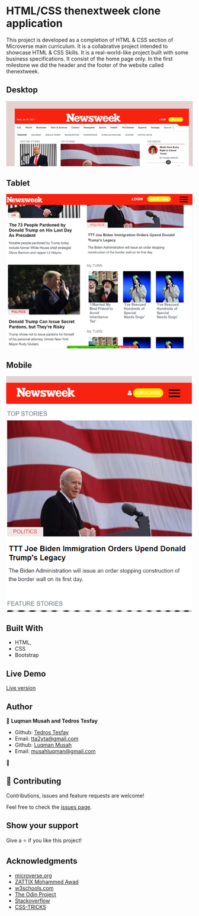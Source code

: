 # HTML/CSS thenextweek clone application

This project is  developed as a completion of HTML & CSS section of Microverse main curriculum. It is a collabrative project intended to showcase HTML & CSS Skills. It is a real-world-like project built with some business specifications. It consist of the home page only. In the first milestone we did the header and the footer of the website called thenextweek.
## Desktop

![screenshot](./images/readme-1.png)

## Tablet

![screenshot](./images/readme-2.png)

## Mobile

![screenshot](./images/readme-3.png)

## Built With

- HTML,
- CSS
- Bootstrap

## Live Demo

<a href="https://rawcdn.githack.com/luqmanmusah/thenextweek_clone/ee042e925fa3f37df98f3aee7fe73b93971277b4/index.html">Live version</a>

## Author


👤 **Luqman Musah and Tedros Tesfay**

- Github: [Tedros Tesfay](https://github.com/tta2yta)
- Emaii: tta2yta@gmail.com
- Github: [Luqman Musah](https://github.com/luqmanmusah)
- Email: musahluqman@gmail.com

👤

## 🤝 Contributing

Contributions, issues and feature requests are welcome!

Feel free to check the <a href="https://github.com/tta2yta/thenextweek/issues" target="_blank">issues page</a>.

## Show your support

Give a ⭐️ if you like this project!

## Acknowledgments

- <a href="https://www.microverse.org/" target="_blank">microverse.org</a>
- <a href="https://www.behance.net/gallery/24796463/ZATTIX" target="_blank">ZATTIX Mohammed Awad</a>
- <a href="https://www.w3schools.com/" target="_blank">w3schools.com</a>
- <a href="https://www.theodinproject.com/" target="_blank">The Odin Project</a>
- <a href="https://www.stackoverflow.com/" target="_blank">Stackoverflow</a>
- <a href="https://css-tricks.com/" target="_blank">CSS-TRICKS</a>

